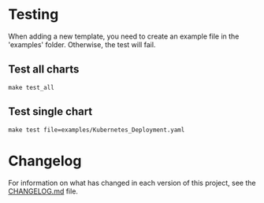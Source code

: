 # Testing
When adding a new template, you need to create an example file in the 'examples' folder.
Otherwise, the test will fail.

## Test all charts
```
make test_all
```

## Test single chart
```
make test file=examples/Kubernetes_Deployment.yaml
```

# Changelog
For information on what has changed in each version of this project, see the [CHANGELOG.md](CHANGELOG.md) file.
